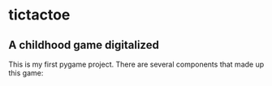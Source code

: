 # tictactoe
## A childhood game digitalized

This is my first pygame project. There are several components that made up this game:
